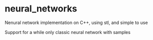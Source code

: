 # neural_networks
Nenural network implementation on C++, using stl, and simple to use

Support for a while only classic neural network with samples
